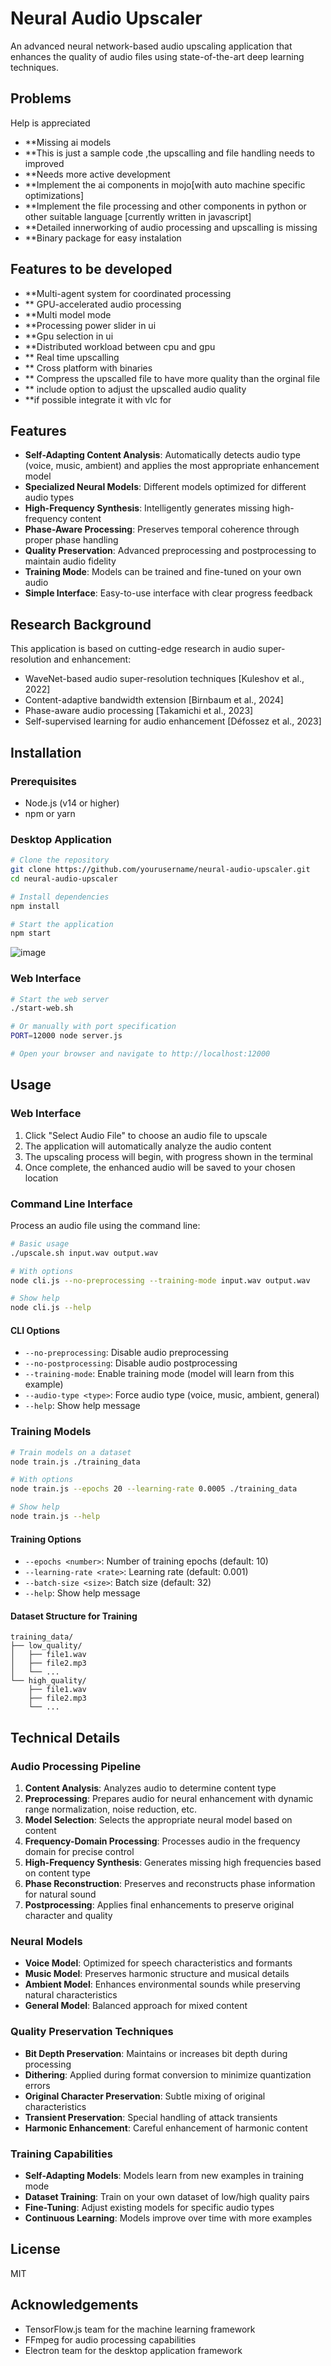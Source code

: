 # Neural Audio Upscaler

An advanced neural network-based audio upscaling application that enhances the quality of audio files using state-of-the-art deep learning techniques.

## Problems 

  Help is appreciated 

- **Missing ai models
- **This is just a sample code ,the upscalling and file handling needs to improved
- **Needs more active development
- **Implement the ai components  in mojo[with auto machine specific optimizations]
- **Implement the file processing and other components in python or other suitable language  [currently written in javascript]
- **Detailed innerworking of audio processing and upscalling is missing
- **Binary package for easy instalation

 ## Features to be developed

- **Multi-agent system for coordinated processing
 - ** GPU-accelerated audio processing  
 - **Multi model mode 
 - **Processing power slider in ui 
 - **Gpu selection in ui
 - **Distributed workload between cpu and gpu
 - ** Real time upscalling 
 - ** Cross platform with binaries 
 - ** Compress the upscalled file to have more quality than the orginal file  
 - ** include option to adjust the upscalled audio quality 
 - **if possible integrate it with vlc for 



## Features

- **Self-Adapting Content Analysis**: Automatically detects audio type (voice, music, ambient) and applies the most appropriate enhancement model
- **Specialized Neural Models**: Different models optimized for different audio types
- **High-Frequency Synthesis**: Intelligently generates missing high-frequency content
- **Phase-Aware Processing**: Preserves temporal coherence through proper phase handling
- **Quality Preservation**: Advanced preprocessing and postprocessing to maintain audio fidelity
- **Training Mode**: Models can be trained and fine-tuned on your own audio
- **Simple Interface**: Easy-to-use interface with clear progress feedback
 
## Research Background

This application is based on cutting-edge research in audio super-resolution and enhancement:

- WaveNet-based audio super-resolution techniques [Kuleshov et al., 2022]
- Content-adaptive bandwidth extension [Birnbaum et al., 2024]
- Phase-aware audio processing [Takamichi et al., 2023]
- Self-supervised learning for audio enhancement [Défossez et al., 2023]

## Installation

### Prerequisites

- Node.js (v14 or higher)
- npm or yarn

### Desktop Application

```bash
# Clone the repository
git clone https://github.com/yourusername/neural-audio-upscaler.git
cd neural-audio-upscaler

# Install dependencies
npm install

# Start the application
npm start
```
![image](https://github.com/user-attachments/assets/c2b13b35-3443-4f67-9ca0-167a70de6f10)

### Web Interface

```bash
# Start the web server
./start-web.sh

# Or manually with port specification
PORT=12000 node server.js

# Open your browser and navigate to http://localhost:12000
```

## Usage

### Web Interface

1. Click "Select Audio File" to choose an audio file to upscale
2. The application will automatically analyze the audio content
3. The upscaling process will begin, with progress shown in the terminal
4. Once complete, the enhanced audio will be saved to your chosen location

### Command Line Interface

Process an audio file using the command line:

```bash
# Basic usage
./upscale.sh input.wav output.wav

# With options
node cli.js --no-preprocessing --training-mode input.wav output.wav

# Show help
node cli.js --help
```

#### CLI Options

- `--no-preprocessing`: Disable audio preprocessing
- `--no-postprocessing`: Disable audio postprocessing
- `--training-mode`: Enable training mode (model will learn from this example)
- `--audio-type <type>`: Force audio type (voice, music, ambient, general)
- `--help`: Show help message

### Training Models

```bash
# Train models on a dataset
node train.js ./training_data

# With options
node train.js --epochs 20 --learning-rate 0.0005 ./training_data

# Show help
node train.js --help
```

#### Training Options

- `--epochs <number>`: Number of training epochs (default: 10)
- `--learning-rate <rate>`: Learning rate (default: 0.001)
- `--batch-size <size>`: Batch size (default: 32)
- `--help`: Show help message

#### Dataset Structure for Training

```
training_data/
├── low_quality/
│   ├── file1.wav
│   ├── file2.mp3
│   └── ...
└── high_quality/
    ├── file1.wav
    ├── file2.mp3
    └── ...
```

## Technical Details

### Audio Processing Pipeline

1. **Content Analysis**: Analyzes audio to determine content type
2. **Preprocessing**: Prepares audio for neural enhancement with dynamic range normalization, noise reduction, etc.
3. **Model Selection**: Selects the appropriate neural model based on content
4. **Frequency-Domain Processing**: Processes audio in the frequency domain for precise control
5. **High-Frequency Synthesis**: Generates missing high frequencies based on content type
6. **Phase Reconstruction**: Preserves and reconstructs phase information for natural sound
7. **Postprocessing**: Applies final enhancements to preserve original character and quality

### Neural Models

- **Voice Model**: Optimized for speech characteristics and formants
- **Music Model**: Preserves harmonic structure and musical details
- **Ambient Model**: Enhances environmental sounds while preserving natural characteristics
- **General Model**: Balanced approach for mixed content

### Quality Preservation Techniques

- **Bit Depth Preservation**: Maintains or increases bit depth during processing
- **Dithering**: Applied during format conversion to minimize quantization errors
- **Original Character Preservation**: Subtle mixing of original characteristics
- **Transient Preservation**: Special handling of attack transients
- **Harmonic Enhancement**: Careful enhancement of harmonic content

### Training Capabilities

- **Self-Adapting Models**: Models learn from new examples in training mode
- **Dataset Training**: Train on your own dataset of low/high quality pairs
- **Fine-Tuning**: Adjust existing models for specific audio types
- **Continuous Learning**: Models improve over time with more examples

## License

MIT

## Acknowledgements

- TensorFlow.js team for the machine learning framework
- FFmpeg for audio processing capabilities
- Electron team for the desktop application framework
